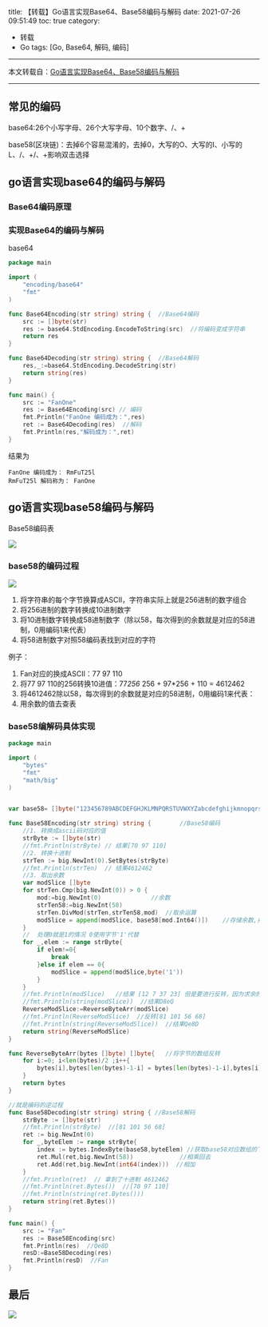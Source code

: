 title: 【转载】Go语言实现Base64、Base58编码与解码
date: 2021-07-26 09:51:49
toc: true
category:
 - 转载
 - Go
tags: [Go, Base64, 解码, 编码]
---

本文转载自：[Go语言实现Base64、Base58编码与解码](https://juejin.cn/post/6988718600634761229?utm_source=gold_browser_extension)

---

## 常见的编码

base64:26个小写字母、26个大写字母、10个数字、/、+

base58(区块链)：去掉6个容易混淆的，去掉0，大写的O、大写的I、小写的L、/、+/、+影响双击选择


<!-- more -->


## go语言实现base64的编码与解码

### Base64编码原理

### 实现Base64的编码与解码

base64

```go
package main

import (
	"encoding/base64"
	"fmt"
)

func Base64Encoding(str string) string {  //Base64编码
	src := []byte(str)
	res := base64.StdEncoding.EncodeToString(src)  //将编码变成字符串
	return res
}

func Base64Decoding(str string) string {  //Base64解码
	res,_:=base64.StdEncoding.DecodeString(str)
	return string(res)
}

func main() {
	src := "FanOne"
	res := Base64Encoding(src) // 编码
	fmt.Println("FanOne 编码成为：",res)
	ret := Base64Decoding(res)  //解码
	fmt.Println(res,"解码成为：",ret)
}
```

结果为

```shell
FanOne 编码成为： RmFuT25l
RmFuT25l 解码称为： FanOne
```

## go语言实现base58编码与解码

Base58编码表

![](https://b3logfile.com/file/2021/07/solo-fetchupload-2944112033814691389-fe687dad.png)

### base58的编码过程

![](https://b3logfile.com/file/2021/07/solo-fetchupload-2674335680101247606-32236a65.png)

1. 将字符串的每个字节换算成ASCII，字符串实际上就是256进制的数字组合
2. 将256进制的数字转换成10进制数字
3. 将10进制数字转换成58进制数字（除以58，每次得到的余数就是对应的58进制，0用编码1来代表）
4. 将58进制数字对照58编码表找到对应的字符

例子：

1. Fan对应的换成ASCII：77 97 110
2. 将77 97 110的256转换10进值：77*256* 256 + 97*256 + 110 = 4612462
3. 将4612462除以58，每次得到的余数就是对应的58进制，0用编码1来代表：
4. 用余数的值去查表

### base58编解码具体实现

```go
package main

import (
	"bytes"
	"fmt"
	"math/big"
)


var base58= []byte("123456789ABCDEFGHJKLMNPQRSTUVWXYZabcdefghijkmnopqrstuvwxyz")

func Base58Encoding(str string) string { 		//Base58编码
	//1. 转换成ascii码对应的值
	strByte := []byte(str)
	//fmt.Println(strByte) // 结果[70 97 110]
	//2. 转换十进制
	strTen := big.NewInt(0).SetBytes(strByte)
	//fmt.Println(strTen)  // 结果4612462
	//3. 取出余数
	var modSlice []byte
	for strTen.Cmp(big.NewInt(0)) > 0 {
		mod:=big.NewInt(0)  			//余数
		strTen58:=big.NewInt(58)
		strTen.DivMod(strTen,strTen58,mod)  //取余运算
		modSlice = append(modSlice, base58[mod.Int64()])    //存储余数,并将对应值放入其中
 	}
	//  处理0就是1的情况 0使用字节'1'代替
	for _,elem := range strByte{
		if elem!=0{
			break
		}else if elem == 0{
			modSlice = append(modSlice,byte('1'))
		}
	}
	//fmt.Println(modSlice)   //结果 [12 7 37 23] 但是要进行反转，因为求余的时候是相反的。
	//fmt.Println(string(modSlice))  //结果D8eQ
	ReverseModSlice:=ReverseByteArr(modSlice)
	//fmt.Println(ReverseModSlice)  //反转[81 101 56 68]
	//fmt.Println(string(ReverseModSlice))  //结果Qe8D
	return string(ReverseModSlice)
}

func ReverseByteArr(bytes []byte) []byte{  	//将字节的数组反转
	for i:=0; i<len(bytes)/2 ;i++{
		bytes[i],bytes[len(bytes)-1-i] = bytes[len(bytes)-1-i],bytes[i]  //前后交换
	}
	return bytes
}

//就是编码的逆过程
func Base58Decoding(str string) string { //Base58解码
	strByte := []byte(str)
	//fmt.Println(strByte)  //[81 101 56 68]
	ret := big.NewInt(0)
	for _,byteElem := range strByte{
		index := bytes.IndexByte(base58,byteElem) //获取base58对应数组的下标
		ret.Mul(ret,big.NewInt(58))  			//相乘回去
		ret.Add(ret,big.NewInt(int64(index)))  //相加
	}
	//fmt.Println(ret) 	// 拿到了十进制 4612462
	//fmt.Println(ret.Bytes())  //[70 97 110]
	//fmt.Println(string(ret.Bytes()))
	return string(ret.Bytes())
}

func main() {
	src := "Fan"
	res := Base58Encoding(src)
	fmt.Println(res)  //Qe8D
	resD:=Base58Decoding(res)
	fmt.Println(resD)  //Fan
}
```

## 最后

![](https://b3logfile.com/file/2021/07/solo-fetchupload-2433902292403564600-dc686c62.png)
